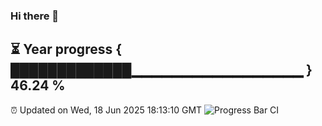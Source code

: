 ### Hi there 👋
⏳ Year progress { █████████████▁▁▁▁▁▁▁▁▁▁▁▁▁▁▁▁▁ } 46.24 %
---
⏰ Updated on Wed, 18 Jun 2025 18:13:10 GMT
![Progress Bar CI](https://github.com/Moyi321/Moyi321/workflows/Progress%20Bar%20CI/badge.svg)
